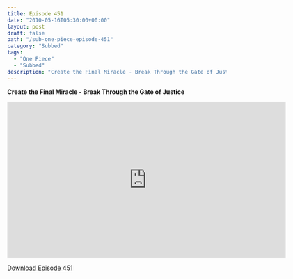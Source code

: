 ```yaml
---
title: Episode 451
date: "2010-05-16T05:30:00+00:00"
layout: post
draft: false
path: "/sub-one-piece-episode-451"
category: "Subbed"
tags:
  - "One Piece"
  - "Subbed"
description: "Create the Final Miracle - Break Through the Gate of Justice"
---
```


**Create the Final Miracle - Break Through the Gate of Justice**

<iframe width="640" height="360" src="https://www.rapidvideo.com/e/G6FRPES1H3" frameborder="0" marginwidth=0 marginheight=0 scrolling=no allowfullscreen></iframe>

<a href="http://ouo.io/qs/eCodkFEQ?s=https://rapidvid.to/d/https://www.rapidvideo.com/e/G6FRPES1H3">Download Episode 451</a>

